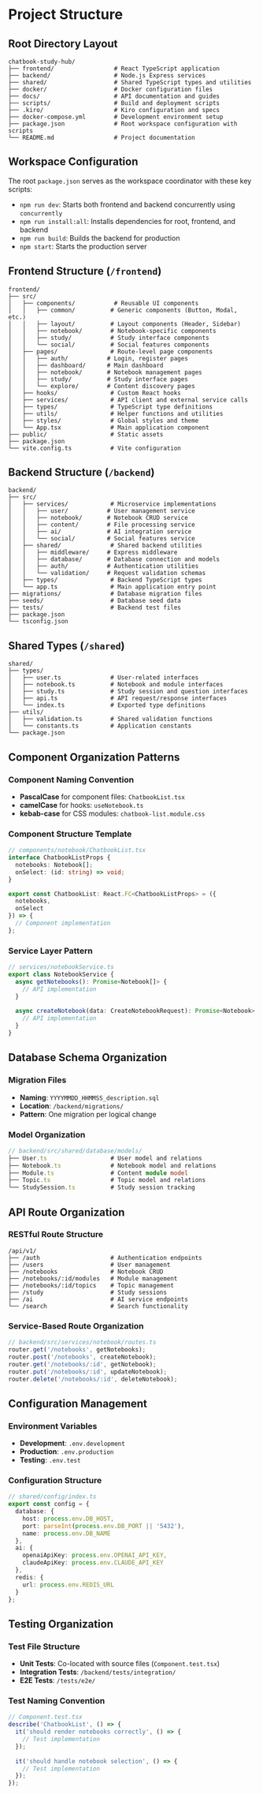 # Project Structure

## Root Directory Layout
```
chatbook-study-hub/
├── frontend/                 # React TypeScript application
├── backend/                  # Node.js Express services
├── shared/                   # Shared TypeScript types and utilities
├── docker/                   # Docker configuration files
├── docs/                     # API documentation and guides
├── scripts/                  # Build and deployment scripts
├── .kiro/                    # Kiro configuration and specs
├── docker-compose.yml        # Development environment setup
├── package.json              # Root workspace configuration with scripts
└── README.md                 # Project documentation
```

## Workspace Configuration

The root `package.json` serves as the workspace coordinator with these key scripts:
- `npm run dev`: Starts both frontend and backend concurrently using `concurrently`
- `npm run install:all`: Installs dependencies for root, frontend, and backend
- `npm run build`: Builds the backend for production
- `npm start`: Starts the production server

## Frontend Structure (`/frontend`)
```
frontend/
├── src/
│   ├── components/           # Reusable UI components
│   │   ├── common/          # Generic components (Button, Modal, etc.)
│   │   ├── layout/          # Layout components (Header, Sidebar)
│   │   ├── notebook/        # Notebook-specific components
│   │   ├── study/           # Study interface components
│   │   └── social/          # Social features components
│   ├── pages/               # Route-level page components
│   │   ├── auth/           # Login, register pages
│   │   ├── dashboard/      # Main dashboard
│   │   ├── notebook/       # Notebook management pages
│   │   ├── study/          # Study interface pages
│   │   └── explore/        # Content discovery pages
│   ├── hooks/               # Custom React hooks
│   ├── services/            # API client and external service calls
│   ├── types/               # TypeScript type definitions
│   ├── utils/               # Helper functions and utilities
│   ├── styles/              # Global styles and theme
│   └── App.tsx              # Main application component
├── public/                  # Static assets
├── package.json
└── vite.config.ts           # Vite configuration
```

## Backend Structure (`/backend`)
```
backend/
├── src/
│   ├── services/            # Microservice implementations
│   │   ├── user/           # User management service
│   │   ├── notebook/       # Notebook CRUD service
│   │   ├── content/        # File processing service
│   │   ├── ai/             # AI integration service
│   │   └── social/         # Social features service
│   ├── shared/              # Shared backend utilities
│   │   ├── middleware/     # Express middleware
│   │   ├── database/       # Database connection and models
│   │   ├── auth/           # Authentication utilities
│   │   └── validation/     # Request validation schemas
│   ├── types/               # Backend TypeScript types
│   └── app.ts               # Main application entry point
├── migrations/              # Database migration files
├── seeds/                   # Database seed data
├── tests/                   # Backend test files
├── package.json
└── tsconfig.json
```

## Shared Types (`/shared`)
```
shared/
├── types/
│   ├── user.ts              # User-related interfaces
│   ├── notebook.ts          # Notebook and module interfaces
│   ├── study.ts             # Study session and question interfaces
│   ├── api.ts               # API request/response interfaces
│   └── index.ts             # Exported type definitions
├── utils/
│   ├── validation.ts        # Shared validation functions
│   └── constants.ts         # Application constants
└── package.json
```

## Component Organization Patterns

### Component Naming Convention
- **PascalCase** for component files: `ChatbookList.tsx`
- **camelCase** for hooks: `useNotebook.ts`
- **kebab-case** for CSS modules: `chatbook-list.module.css`

### Component Structure Template
```typescript
// components/notebook/ChatbookList.tsx
interface ChatbookListProps {
  notebooks: Notebook[];
  onSelect: (id: string) => void;
}

export const ChatbookList: React.FC<ChatbookListProps> = ({
  notebooks,
  onSelect
}) => {
  // Component implementation
};
```

### Service Layer Pattern
```typescript
// services/notebookService.ts
export class NotebookService {
  async getNotebooks(): Promise<Notebook[]> {
    // API implementation
  }
  
  async createNotebook(data: CreateNotebookRequest): Promise<Notebook> {
    // API implementation
  }
}
```

## Database Schema Organization

### Migration Files
- **Naming**: `YYYYMMDD_HHMMSS_description.sql`
- **Location**: `/backend/migrations/`
- **Pattern**: One migration per logical change

### Model Organization
```typescript
// backend/src/shared/database/models/
├── User.ts                  # User model and relations
├── Notebook.ts              # Notebook model and relations
├── Module.ts                # Content module model
├── Topic.ts                 # Topic model and relations
└── StudySession.ts          # Study session tracking
```

## API Route Organization

### RESTful Route Structure
```
/api/v1/
├── /auth                    # Authentication endpoints
├── /users                   # User management
├── /notebooks               # Notebook CRUD
├── /notebooks/:id/modules   # Module management
├── /notebooks/:id/topics    # Topic management
├── /study                   # Study sessions
├── /ai                      # AI service endpoints
└── /search                  # Search functionality
```

### Service-Based Route Organization
```typescript
// backend/src/services/notebook/routes.ts
router.get('/notebooks', getNotebooks);
router.post('/notebooks', createNotebook);
router.get('/notebooks/:id', getNotebook);
router.put('/notebooks/:id', updateNotebook);
router.delete('/notebooks/:id', deleteNotebook);
```

## Configuration Management

### Environment Variables
- **Development**: `.env.development`
- **Production**: `.env.production`
- **Testing**: `.env.test`

### Configuration Structure
```typescript
// shared/config/index.ts
export const config = {
  database: {
    host: process.env.DB_HOST,
    port: parseInt(process.env.DB_PORT || '5432'),
    name: process.env.DB_NAME
  },
  ai: {
    openaiApiKey: process.env.OPENAI_API_KEY,
    claudeApiKey: process.env.CLAUDE_API_KEY
  },
  redis: {
    url: process.env.REDIS_URL
  }
};
```

## Testing Organization

### Test File Structure
- **Unit Tests**: Co-located with source files (`Component.test.tsx`)
- **Integration Tests**: `/backend/tests/integration/`
- **E2E Tests**: `/tests/e2e/`

### Test Naming Convention
```typescript
// Component.test.tsx
describe('ChatbookList', () => {
  it('should render notebooks correctly', () => {
    // Test implementation
  });
  
  it('should handle notebook selection', () => {
    // Test implementation
  });
});
```